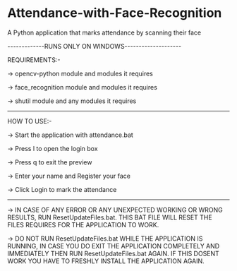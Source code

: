 # Attendance-with-Face-Recognition

A Python application that marks attendance by scanning their face

-------------RUNS ONLY ON WINDOWS--------------------

REQUIREMENTS:-

-> opencv-python module and modules it requires

-> face_recognition module and modules it requires

-> shutil module and any modules it requires

-----------------------------------------------------

HOW TO USE:-

-> Start the application with attendance.bat

-> Press l to open the login box

-> Press q to exit the preview

-> Enter your name and Register your face

-> Click Login to mark the attendance

-----------------------------------------------------

-> IN CASE OF ANY ERROR OR ANY UNEXPECTED WORKING OR WRONG RESULTS, RUN ResetUpdateFiles.bat. THIS BAT FILE WILL RESET THE FILES REQUIRES FOR THE APPLICATION TO WORK.

-> DO NOT RUN ResetUpdateFiles.bat WHILE THE APPLICATION IS RUNNING, IN CASE YOU DO EXIT THE APPLICATION COMPLETELY AND IMMEDIATELY THEN RUN ResetUpdateFiles.bat AGAIN. IF THIS DOSENT WORK YOU HAVE TO FRESHLY INSTALL THE APPLICATION AGAIN.
